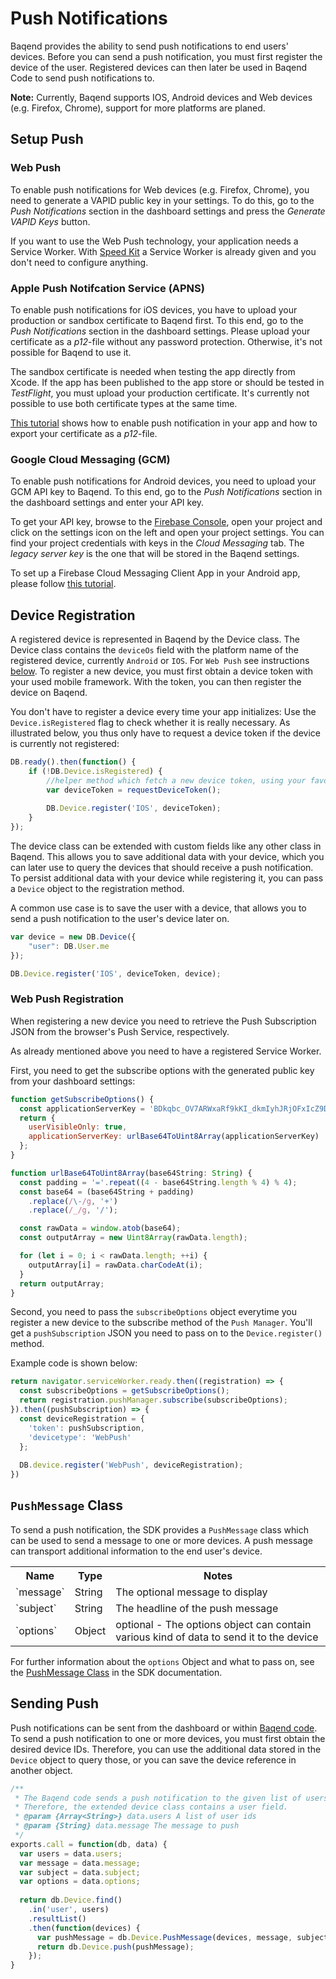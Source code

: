 # Push Notifications

Baqend provides the ability to send push notifications to end users' devices. Before you can send a push notification, you 
must first register the device of the user. Registered devices can then later be used in Baqend Code to send push
notifications to. 

<div class="note"><strong>Note:</strong> Currently, Baqend supports IOS, Android devices and Web devices (e.g. Firefox, Chrome), support for more platforms are planed. </div>

## Setup Push

### Web Push
To enable push notifications for Web devices (e.g. Firefox, Chrome), you need to generate a VAPID public key in your settings.
To do this, go to the *Push Notifications* section in the dashboard settings and press the *Generate VAPID Keys* button.

If you want to use the Web Push technology, your application needs a Service Worker. With [Speed Kit](http://www.baqend.com/speedkit.html) a Service Worker is already given and you don't need to configure anything.

### Apple Push Notifcation Service (APNS)

To enable push notifications for iOS devices, you have to upload your production or sandbox certificate to Baqend first. 
To this end, go to the *Push Notifications* section in the dashboard settings. 
Please upload your certificate as a *p12*-file without any password protection. Otherwise, it's
not possible for Baqend to use it.

The sandbox certificate is needed when testing the app directly from Xcode. If the app has been published to the app
store or should be tested in *TestFlight*, you must upload your production certificate. It's currently not possible
to use both certificate types at the same time.

[This tutorial](http://help.apple.com/xcode/mac/current/#/dev11b059073)
shows how to enable push notification in your app and how to export your certificate as a *p12*-file.

### Google Cloud Messaging (GCM)

To enable push notifications for Android devices, you need to upload your GCM API key to Baqend. 
To this end, go to the *Push Notifications* section in the dashboard settings and enter your API key. 

To get your API key, browse to the [Firebase Console](https://console.firebase.google.com/), open your project and 
click on the settings icon on the left and open your project settings. You can find your project credentials with keys in the *Cloud Messaging* tab. The *legacy server key* is the one that will be stored in the Baqend settings.

To set up a Firebase Cloud Messaging Client App in your Android app, please follow 
[this tutorial](https://firebase.google.com/docs/cloud-messaging/android/client).


## Device Registration

A registered device is represented in Baqend by the Device class. The Device class contains the `deviceOs` field with the platform name of the registered device, currently `Android` or `IOS`. For `Web Push` see instructions [below](#web-push-registration). To register a new device, you must 
first obtain a device token with your used mobile framework. With the token, you can then register the device on Baqend.

You don't have to register a device every time your app initializes: Use the `Device.isRegistered` flag to check whether it is really necessary. As illustrated below, you thus only have to request a device token if the device is currently not registered:

```js
DB.ready().then(function() {
    if (!DB.Device.isRegistered) {
        //helper method which fetch a new device token, using your favor framework 
        var deviceToken = requestDeviceToken();
    
        DB.Device.register('IOS', deviceToken);
    }
});
```

The device class can be extended with custom fields like any other class in Baqend. This allows you to save additional
data with your device, which you can later use to query the devices that should receive a push notification. To persist 
additional data with your device while registering it, you can pass a `Device` object to the registration method.

A common use case is to save the user with a device, that allows you to send a push notification to the user's device 
later on.

```js
var device = new DB.Device({
    "user": DB.User.me
});

DB.Device.register('IOS', deviceToken, device);
```

### Web Push Registration
When registering a new device you need to retrieve the Push Subscription JSON from the browser's Push Service, respectively.

As already mentioned above you need to have a registered Service Worker.

First, you need to get the subscribe options with the generated public key from your dashboard settings:
```js
function getSubscribeOptions() {
  const applicationServerKey = 'BDkqbc_OV7ARWxaRf9kKI_dkmIyhJRjOFxIcZ9DJa9_4QBKJOZj-zIsn3s3SU_zEVpvK3mR2hzjBIAKqRxHSitE='
  return {
    userVisibleOnly: true,
    applicationServerKey: urlBase64ToUint8Array(applicationServerKey)
  };
}

function urlBase64ToUint8Array(base64String: String) {
  const padding = '='.repeat((4 - base64String.length % 4) % 4);
  const base64 = (base64String + padding)
    .replace(/\-/g, '+')
    .replace(/_/g, '/');

  const rawData = window.atob(base64);
  const outputArray = new Uint8Array(rawData.length);

  for (let i = 0; i < rawData.length; ++i) {
    outputArray[i] = rawData.charCodeAt(i);
  }
  return outputArray;
}
```

Second, you need to pass the `subscribeOptions` object everytime you register a new device to the subscribe method of the `Push Manager`.
You'll get a `pushSubscription` JSON you need to pass on to the `Device.register()` method.

Example code is shown below:
```js
return navigator.serviceWorker.ready.then((registration) => {
  const subscribeOptions = getSubscribeOptions();
  return registration.pushManager.subscribe(subscribeOptions);
}).then((pushSubscription) => {
  const deviceRegistration = {
    'token': pushSubscription,
    'devicetype': 'WebPush'
  };
  
  DB.device.register('WebPush', deviceRegistration);
})
```

## `PushMessage` Class

To send a push notification, the SDK provides a `PushMessage` class which can be used to send a message to one or more 
devices. A push message can transport additional information to the end user's device.
 
 <div class="table-wrapper"><table class="table">
  <tr>
    <th>Name</th>
    <th>Type</th>
    <th>Notes</th>
  </tr>
  <tr>
    <td>`message`</td>
    <td>String</td>
    <td>The optional message to display</td>
  </tr>
  <tr>
    <td>`subject`</td>
    <td>String</td>
    <td>The headline of the push message</td>
  </tr>
  <tr>
    <td>`options`</td>
    <td>Object</td>
    <td>optional - The options object can contain various kind of data to send it to the device</td>
  </tr>
</table></div>    

For further information about the `options` Object and what to pass on, see the [PushMessage Class]() in the SDK documentation.

## Sending Push

Push notifications can be sent from the dashboard or within [Baqend code](/topics/baqend-code). To send a push notification to one or more devices, you must
first obtain the desired device IDs. Therefore, you can use the additional data stored in the `Device` object to query those, 
or you can save the device reference in another object.

```js
/**
 * The Baqend code sends a push notification to the given list of users.
 * Therefore, the extended device class contains a user field.
 * @param {Array<String>} data.users A list of user ids
 * @param {String} data.message The message to push
 */
exports.call = function(db, data) {
  var users = data.users;
  var message = data.message;
  var subject = data.subject;
  var options = data.options;
  
  return db.Device.find()
    .in('user', users)
    .resultList()
    .then(function(devices) {
      var pushMessage = db.Device.PushMessage(devices, message, subject, options);
      return db.Device.push(pushMessage);
    });
}
```